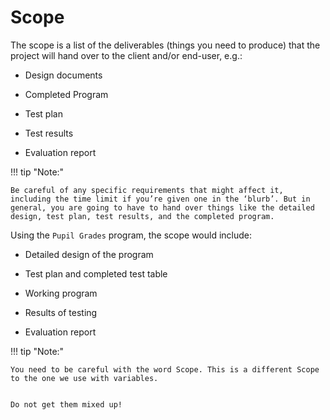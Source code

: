 # Scope

The scope is a list of the deliverables (things you need to produce) that the project will hand over to the client and/or end-user, e.g.: 

* Design documents
  
* Completed Program
  
* Test plan
  
* Test results
  
* Evaluation report

!!! tip "Note:"

    Be careful of any specific requirements that might affect it, including the time limit if you’re given one in the ‘blurb’. But in general, you are going to have to hand over things like the detailed design, test plan, test results, and the completed program. 

Using the `Pupil Grades` program, the scope would include: 

* Detailed design of the program 

* Test plan and completed test table 

* Working program 

* Results of testing 

* Evaluation report 

!!! tip "Note:"

    You need to be careful with the word Scope. This is a different Scope to the one we use with variables. 


    Do not get them mixed up!
